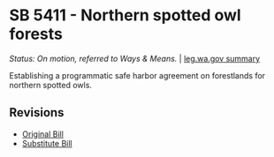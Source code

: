 # SB 5411 - Northern spotted owl forests
*Status: On motion, referred to Ways & Means.* | [leg.wa.gov summary](https://app.leg.wa.gov/billsummary?BillNumber=5411&Year=2021)

Establishing a programmatic safe harbor agreement on forestlands for northern spotted owls.

## Revisions
* [Original Bill](1/)
* [Substitute Bill](S/)